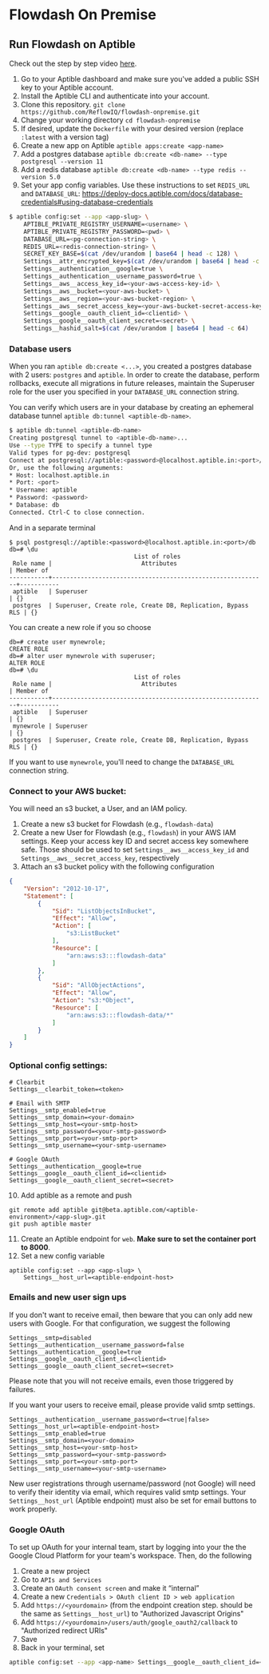 # Flowdash On Premise

## Run Flowdash on Aptible

Check out the step by step video [here](https://www.loom.com/share/4b620b1b7bd14a34b6f71884bd51a0ee).  

1. Go to your Aptible dashboard and make sure you've added a public SSH key to your Aptible account.
2. Install the Aptible CLI and authenticate into your account.
3. Clone this repository. `git clone https://github.com/ReflowIQ/flowdash-onpremise.git`
4. Change your working directory `cd flowdash-onpremise`
5. If desired, update the `Dockerfile` with your desired version (replace `:latest` with a version tag)
6. Create a new app on Aptible `aptible apps:create <app-name>`
7. Add a postgres database `aptible db:create <db-name> --type postgresql --version 11`
8. Add a redis database `aptible db:create <db-name> --type redis --version 5.0`
9. Set your app config variables. Use these instructions to set `REDIS_URL` and `DATABASE_URL`: https://deploy-docs.aptible.com/docs/database-credentials#using-database-credentials
```bash
$ aptible config:set --app <app-slug> \
    APTIBLE_PRIVATE_REGISTRY_USERNAME=<username> \
    APTIBLE_PRIVATE_REGISTRY_PASSWORD=<pwd> \
    DATABASE_URL=<pg-connection-string> \
    REDIS_URL=<redis-connection-string> \
    SECRET_KEY_BASE=$(cat /dev/urandom | base64 | head -c 128) \
    Settings__attr_encrypted_key=$(cat /dev/urandom | base64 | head -c 64) \
    Settings__authentication__google=true \
    Settings__authentication__username_password=true \
    Settings__aws__access_key_id=<your-aws-access-key-id> \
    Settings__aws__bucket=<your-aws-bucket> \
    Settings__aws__region=<your-aws-bucket-region> \
    Settings__aws__secret_access_key=<your-aws-bucket-secret-access-key> \
    Settings__google__oauth_client_id=<clientid> \
    Settings__google__oauth_client_secret=<secret> \
    Settings__hashid_salt=$(cat /dev/urandom | base64 | head -c 64)	
```

### Database users

When you ran `aptible db:create <...>`, you created a postgres database with 2 users: `postgres` and `aptible`. 
In order to create the database, perform rollbacks, execute all migrations in future releases, maintain the Superuser role for the user you specified in your `DATABASE_URL` connection string.

You can verify which users are in your database by creating an ephemeral database tunnel `aptible db:tunnel <aptible-db-name>`.
```bash
$ aptible db:tunnel <aptible-db-name>
Creating postgresql tunnel to <aptible-db-name>...
Use --type TYPE to specify a tunnel type
Valid types for pg-dev: postgresql
Connect at postgresql://aptible:<password>@localhost.aptible.in:<port>/db
Or, use the following arguments:
* Host: localhost.aptible.in
* Port: <port>
* Username: aptible
* Password: <password>
* Database: db
Connected. Ctrl-C to close connection.
```
And in a separate terminal
```postgresql
$ psql postgresql://aptible:<password>@localhost.aptible.in:<port>/db
db=# \du
                                   List of roles
 Role name |                         Attributes                         | Member of
-----------+------------------------------------------------------------+-----------
 aptible   | Superuser                                                  | {}
 postgres  | Superuser, Create role, Create DB, Replication, Bypass RLS | {}
```

You can create a new role if you so choose
```postgresql
db=# create user mynewrole;
CREATE ROLE
db=# alter user mynewrole with superuser;
ALTER ROLE
db=# \du
                                   List of roles
 Role name |                         Attributes                         | Member of
-----------+------------------------------------------------------------+-----------
 aptible   | Superuser                                                  | {}
 mynewrole | Superuser                                                  | {}
 postgres  | Superuser, Create role, Create DB, Replication, Bypass RLS | {}
```

If you want to use `mynewrole`, you'll need to change the `DATABASE_URL` connection string.

### Connect to your AWS bucket:

You will need an s3 bucket, a User, and an IAM policy.
1. Create a new s3 bucket for Flowdash (e.g., `flowdash-data`)
2. Create a new User for Flowdash (e.g., `flowdash`) in your AWS IAM settings. Keep your access key ID and secret access key somewhere safe. Those should be used to set `Settings__aws__access_key_id` and `Settings__aws__secret_access_key`, respectively 
3. Attach an s3 bucket policy with the following configuration
```json
{
    "Version": "2012-10-17",
    "Statement": [
        {
            "Sid": "ListObjectsInBucket",
            "Effect": "Allow",
            "Action": [
                "s3:ListBucket"
            ],
            "Resource": [
                "arn:aws:s3:::flowdash-data"
            ]
        },
        {
            "Sid": "AllObjectActions",
            "Effect": "Allow",
            "Action": "s3:*Object",
            "Resource": [
                "arn:aws:s3:::flowdash-data/*"
            ]
        }
    ]
}
```

### Optional config settings:
```
# Clearbit
Settings__clearbit_token=<token>

# Email with SMTP
Settings__smtp_enabled=true
Settings__smtp_domain=<your-domain>
Settings__smtp_host=<your-smtp-host>
Settings__smtp_password=<your-smtp-password>
Settings__smtp_port=<your-smtp-port>
Settings__smtp_username=<your-smtp-username>

# Google OAuth
Settings__authentication__google=true
Settings__google__oauth_client_id=<clientid>
Settings__google__oauth_client_secret=<secret>
```

10. Add aptible as a remote and push
```
git remote add aptible git@beta.aptible.com/<aptible-environment>/<app-slug>.git
git push aptible master
```
11. Create an Aptible endpoint for `web`. **Make sure to set the container port to 8000**.
12. Set a new config variable
```
aptible config:set --app <app-slug> \ 
    Settings__host_url=<aptible-endpoint-host>
```

### Emails and new user sign ups
If you don't want to receive email, then beware that you can only add new users with Google. 
For that configuration, we suggest the following
```
Settings__smtp=disabled
Settings__authentication__username_password=false
Settings__authentication__google=true
Settings__google__oauth_client_id=<clientid>
Settings__google__oauth_client_secret=<secret>
```
Please note that you will not receive emails, even those triggered by failures.

If you want your users to receive email, please provide valid smtp settings.
```
Settings__authentication__username_password=<true|false>
Settings__host_url=<aptible-endpoint-host>
Settings__smtp_enabled=true
Settings__smtp_domain=<your-domain>
Settings__smtp_host=<your-smtp-host>
Settings__smtp_password=<your-smtp-password>
Settings__smtp_port=<your-smtp-port>
Settings__smtp_username=<your-smtp-username>
```
New user registrations through username/password (not Google) will need to verify their identity via email, which requires valid smtp settings.
Your `Settings__host_url` (Aptible endpoint) must also be set for email buttons to work properly.

### Google OAuth
To set up OAuth for your internal team, start by logging into your the the Google Cloud Platform for your team's workspace. Then, do the following
1. Create a new project
2. Go to `APIs and Services`
3. Create an `OAuth consent screen` and make it “internal”
4. Create a new `Credentials > OAuth client ID > web application`
5. Add `https://<yourdomain>` (from the endpoint creation step. should be the same as `Settings__host_url`) to "Authorized Javascript Origins"
6. Add `https://<yourdomain>/users/auth/google_oauth2/callback` to "Authorized redirect URIs"
7. Save
8. Back in your terminal, set
```bash
aptible config:set --app <app-name> Settings__google__oauth_client_id=<new_client_id> Settings__google__oauth_client_secret=<new_client_secret>
```
